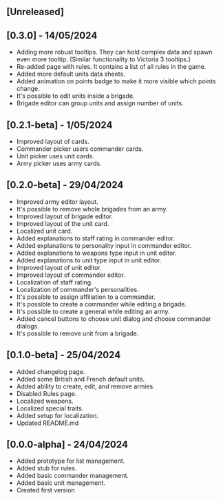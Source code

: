 ## [Unreleased]

## [0.3.0] - 14/05/2024

- Adding more robust tooltips. They can hold complex data and spawn even more tooltip. (Similar functionality to Victoria 3 tooltips.)
- Re-added page with rules. It contains a list of all rules in the game.
- Added more default units data sheets.
- Added animation on points badge to make it more visible which points change.
- It's possible to edit units inside a brigade.
- Brigade editor can group units and assign number of units.

## [0.2.1-beta] - 1/05/2024

- Improved layout of cards.
- Commander picker users commander cards.
- Unit picker uses unit cards.
- Army picker uses army cards.

## [0.2.0-beta] - 29/04/2024

- Improved army editor layout.
- It's possible to remove whole brigades from an army.
- Improved layout of brigade editor.
- Improved layout of the unit card.
- Localized unit card.
- Added explanations to staff rating in commander editor.
- Added explanations to personality input in commander editor.
- Added explanations to weapons type input in unit editor.
- Added explanations to unit type input in unit editor.
- Improved layout of unit editor.
- Improved layout of commander editor.
- Localization of staff rating.
- Localization of commander's personalities.
- It's possible to assign affiliation to a commander.
- It's possible to create a commander while editing a brigade.
- It's possible to create a general while editing an army.
- Added cancel buttons to choose unit dialog and choose commander dialogs.
- It's possible to remove unit from a brigade.

## [0.1.0-beta] - 25/04/2024

- Added changelog page.
- Added some British and French default units.
- Added ability to create, edit, and remove armies.
- Disabled Rules page.
- Localized weapons.
- Localized special traits.
- Added setup for localization.
- Updated README.md

## [0.0.0-alpha] - 24/04/2024

- Added prototype for list management.
- Added stub for rules.
- Added basic commander management.
- Added basic unit management.
- Created first version